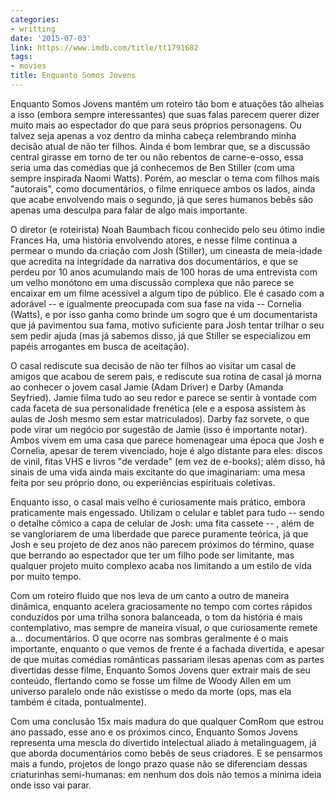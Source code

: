 ```yaml
---
categories:
- writting
date: '2015-07-03'
link: https://www.imdb.com/title/tt1791682
tags:
- movies
title: Enquanto Somos Jovens
---
```


Enquanto Somos Jovens mantém um roteiro tão bom e atuações tão alheias a isso (embora sempre interessantes) que suas falas parecem querer dizer muito mais ao espectador do que para seus próprios personagens. Ou talvez seja apenas a voz dentro da minha cabeça relembrando minha decisão atual de não ter filhos. Ainda é bom lembrar que, se a discussão central girasse em torno de ter ou não rebentos de carne-e-osso, essa seria uma das comédias que já conhecemos de Ben Stiller (com uma sempre inspirada Naomi Watts). Porém, ao mesclar o tema com filhos mais "autorais", como documentários, o filme enriquece ambos os lados, ainda que acabe envolvendo mais o segundo, já que seres humanos bebês são apenas uma desculpa para falar de algo mais importante.

O diretor (e roteirista) Noah Baumbach ficou conhecido pelo seu ótimo indie Frances Ha, uma história envolvendo atores, e nesse filme continua a permear o mundo da criação com Josh (Stiller), um cineasta de meia-idade que acredita na integridade da narrativa dos documentários, e que se perdeu por 10 anos acumulando mais de 100 horas de uma entrevista com um velho monótono em uma discussão complexa que não parece se encaixar em um filme acessível a algum tipo de público. Ele é casado com a adorável -- e igualmente preocupada com sua fase na vida -- Cornelia (Watts), e por isso ganha como brinde um sogro que é um documentarista que já pavimentou sua fama, motivo suficiente para Josh tentar trilhar o seu sem pedir ajuda (mas já sabemos disso, já que Stiller se especializou em papéis arrogantes em busca de aceitação). 

O casal rediscute sua decisão de não ter filhos ao visitar um casal de amigos que acabou de serem pais, e rediscute sua rotina de casal já morna ao conhecer o jovem casal Jamie (Adam Driver) e Darby (Amanda Seyfried). Jamie filma tudo ao seu redor e parece se sentir à vontade com cada faceta de sua personalidade frenética (ele e a esposa assistem às aulas de Josh mesmo sem estar matriculados). Darby faz sorvete, o que pode virar um negócio por sugestão de Jamie (isso é importante notar). Ambos vivem em uma casa que parece homenagear uma época que Josh e Cornelia, apesar de terem vivenciado, hoje é algo distante para eles: discos de vinil, fitas VHS e livros "de verdade" (em vez de e-books); além disso, há sinais de uma vida ainda mais excitante do que imaginariam: uma mesa feita por seu próprio dono, ou experiências espirituais coletivas.

Enquanto isso, o casal mais velho é curiosamente mais prático, embora praticamente mais engessado. Utilizam o celular e tablet para tudo -- sendo o detalhe cômico a capa de celular de Josh: uma fita cassete -- , além de se vangloriarem de uma liberdade que parece puramente teórica, já que Josh e seu projeto de dez anos não parecem próximos do término, quase que berrando ao espectador que ter um filho pode ser limitante, mas qualquer projeto muito complexo acaba nos limitando a um estilo de vida por muito tempo.

Com um roteiro fluido que nos leva de um canto a outro de maneira dinâmica, enquanto acelera graciosamente no tempo com cortes rápidos conduzidos por uma trilha sonora balanceada, o tom da história é mais contemplativo, mas sempre de maneira visual, o que curiosamente remete a... documentários. O que ocorre nas sombras geralmente é o mais importante, enquanto o que vemos de frente é a fachada divertida, e apesar de que muitas comédias românticas passariam ilesas apenas com as partes divertidas desse filme, Enquanto Somos Jovens quer extrair mais de seu conteúdo, flertando como se fosse um filme de Woody Allen em um universo paralelo onde não existisse o medo da morte (ops, mas ela também é citada, pontualmente).

Com uma conclusão 15x mais madura do que qualquer ComRom que estrou ano passado, esse ano e os próximos cinco, Enquanto Somos Jovens representa uma mescla do divertido intelectual aliado à metalinguagem, já que aborda documentários como bebês de seus criadores. E se pensarmos mais a fundo, projetos de longo prazo quase não se diferenciam dessas criaturinhas semi-humanas: em nenhum dos dois não temos a mínima ideia onde isso vai parar.
